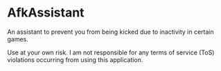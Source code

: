 # AfkAssistant
An assistant to prevent you from being kicked due to inactivity in certain games.

Use at your own risk. I am not responsible for any terms of service (ToS) violations occurring from using this application.
